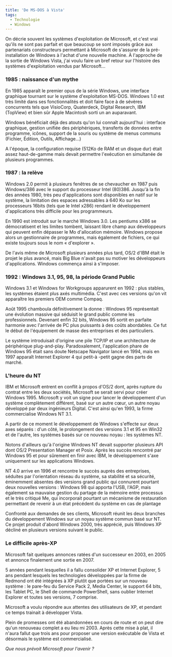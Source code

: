 ```yaml
---
title: 'De MS-DOS à Vista'
tags:
  - Technologie
  - Windows
---
```


On décrie souvent les systèmes d'exploitation de Microsoft, et c'est vrai qu'ils
ne sont pas parfait et que beaucoup se sont imposés grâce aux partenariats
constructeurs permettant à Microsoft de s'assurer de la pré-installation de
Windows à l'achat d'une nouvelle machine. À l'approche de la sortie de Windows
Vista, j'ai voulu faire un bref retour sur l'histoire des systèmes
d'exploitation vendus par Microsoft…

<!-- more -->

### 1985&nbsp;: naissance d'un mythe

En 1985 apparaît le premier opus de la série Windows, une interface graphique
tournant sur le système d'exploitation MS-DOS. Windows 1.0 est très limité dans
ses fonctionnalités et doit faire face à de sévères concurrents tels que
VisioCorp, Quaterdeck, Digital Research, IBM (TopView) et bien sûr Apple
Macintosh sorti un an auparavant.

Windows bénéficiait déjà des atouts qu'on lui connaît aujourd'hui&nbsp;:
interface graphique, gestion unifiée des périphériques, transferts de données
entre programme, icônes, support de la souris ou système de menus communs
(Fichier, Édition, Outils, Affichage…)

A l'époque, la configuration requise (512Ko de RAM et un disque dur) était assez
haut-de-gamme mais devait permettre l'exécution en simultanée de plusieurs
programmes.

### 1987&nbsp;: la relève

Windows 2.0 permit à plusieurs fenêtres de se chevaucher en 1987 puis
Windows/386 avec le support du processeur Intel (80)386\. Jusqu'à la fin des
années 1980, très peu d'applications sont disponibles en natif sur le système,
la limitation des espaces adressables à 640 Ko sur les processeurs 16bits (tels
que le Intel x286) rendant le développement d'applications très difficile pour
les programmeurs.

En 1990 est introduit sur le marché Windows 3.0\. Les pentiums x386 se
démocratisent et les limites tombent, laissant libre champ aux développeurs qui
peuvent enfin dépasser le Mo d'allocation mémoire. Windows propose alors un
gestionnaire de programmes, mais également de fichiers, ce qui existe toujours
sous le nom « d'explorer ».

De l'avis même de Microsoft plusieurs années plus tard, OS/2 d'IBM était le
projet le plus avancé, mais Big Blue n'avait pas su motiver les développeurs
d'applications. Windows commença ainsi à s'imposer.

### 1992&nbsp;: Windows 3.1, 95, 98, la période Grand Public

Windows 3.1 et Windows for Workgroups apparurent en 1992&nbsp;: plus stables,
les systèmes étaient plus axés multimédia. C'est avec ces versions qu'on vit
apparaître les premiers OEM comme Compaq.

Août 1995 chamboula définitivement la donne&nbsp;: Windows 95 représentait une
évolution massive qui séduisit le grand public comme les professionnels.
Devenant enfin 32 bits, Windows 95 sortit en parfaite harmonie avec l'arrivée de
PC plus puissants à des coûts abordables. Ce fut le début de l'équipement de
masse des entreprises et des particuliers.

Le système introduisait d'origine une pile TCP/IP et une architecture de
périphérique plug-and-play. Paradoxalement, l'application phare de Windows 95
était sans doute Netscape Navigator lancé en 1994, mais en 1997 apparaît
Internet Explorer 4 qui petit-à -petit gagne des parts de marché.

### L'heure du NT

IBM et Microsoft entrent en conflit à propos d'OS/2 dont, après rupture du
contrat entre les deux sociétés, Microsoft se serait servi pour créer Windows
1995\. Microsoft y voit un signe pour lancer le développement d'un système
complètement différent, basé sur un autre cœur, un autre noyau développé par
deux ingénieurs Digital. C'est ainsi qu'en 1993, la firme commercialise Windows
NT 3.1.

A partir de ce moment le développement de Windows s'effecte sur deux axes
séparés&nbsp;: d'un côté, le prolongement des versions 3.1 et 95 en Win32 et de
l'autre, les systèmes basés sur ce nouveau noyau&nbsp;: les systèmes NT.

Notons d'ailleurs qu'à l'origine Windows NT devait supporter plusieurs API dont
OS/2 Presentation Manager et Posix. Après les succès rencontré par Windows 95 et
pour sûrement en finir avec IBM, le développement s'axe uniquement sur les
applications Windows.

NT 4.0 arrive en 1996 et rencontre le succès auprès des entreprises, séduites
par l'orientation réseau du système, sa stabilité et sa sécurité, éminemment
absentes des versions grand public qui connurent pourtant deux nouvelles
versions&nbsp;: Windows 98 qui apporta l'USB, l'AGP, mais également sa mauvaise
gestion du partage de la mémoire entre processus et le très critiqué Me, qui
incorporait pourtant un mécanisme de restauration permettant de revenir à un
état précédent du système en cas de plantage

Confronté aux demandes de ses clients, Microsoft réunit les deux branches du
développement Windows sur un noyau système commun basé sur NT. Ce projet produit
d'abord Windows 2000, très apprécié, puis Windows XP décliné en plusieurs
versions suivant le public.

### Le difficile après-XP

Microsoft fait quelques annonces ratées d'un successeur en 2003, en 2005 et
annonce finalement une sortie en 2007.

5 années pendant lesquelles il a fallu consolider XP et Internet Explorer, 5 ans
pendant lesquels les technologies développées par la firme de Redmond ont été
intégrées à XP plutôt que portées sur un nouveau système&nbsp;: le pare-feu du
Service Pack 2, Media Center, le support 64 bits, les Tablet PC, le Shell de
commande PowerShell, sans oublier Internet Explorer et toutes ses versions, 7
comprise.

Microsoft a voulu répondre aux attentes des utilisateurs de XP, et pendant ce
temps trainait à développer Vista.

Plein de promesses ont été abandonnées en cours de route et on peut dire qu'un
renouveau complet a eu lieu mi 2003\. Après cette mise à plat, il n'aura fallut
que trois ans pour proposer une version exécutable de Vista et désormais le
système est commercialisé.

_Que nous prévoit Microsoft pour l'avenir&nbsp;?_
